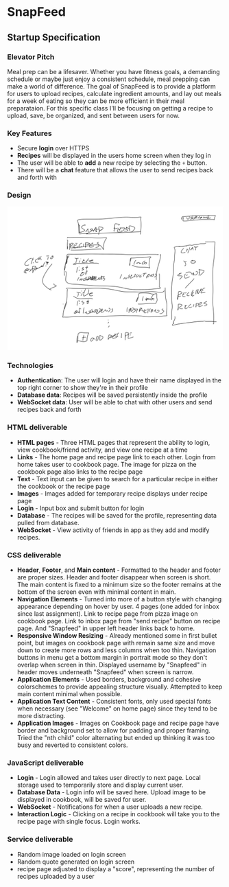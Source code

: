 # SnapFeed

## Startup Specification

### Elevator Pitch

Meal prep can be a lifesaver. Whether you have fitness goals, a demanding schedule or maybe just enjoy a consistent schedule, meal prepping can make a world of difference. The goal of SnapFeed is to provide a platform for users to upload recipes, calculate ingredient amounts, and lay out meals for a week of eating so they can be more efficient in their meal preparataion. For this specific class I'll be focusing on getting a recipe to upload, save, be organized, and sent between users for now.

### Key Features

 - Secure **login** over HTTPS
 - **Recipes** will be displayed in the users home screen when they log in
 - The user will be able to **add** a new recipe by selecting the `+` button.
 - There will be a **chat** feature that allows the user to send recipes back and forth with 

### Design

![Mock](snapfeedMockUI.png)

### Technologies

 - **Authentication**: The user will login and have their name displayed in the top right corner to show they're in their profile
 - **Database data**: Recipes will be saved persistently inside the profile
 - **WebSocket data**: User will be able to chat with other users and send recipes back and forth

### HTML deliverable

 - **HTML pages** - Three HTML pages that represent the ability to login, view cookbook/friend activity, and view one recipe at a time
 - **Links** - The home page and recipe page link to each other. Login from home takes user to cookbook page. The image for pizza on the cookbook page also links to the recipe page
 - **Text** - Text input can be given to search for a particular recipe in either the cookbook or the recipe page
 - **Images** - Images added for temporary recipe displays under recipe page
 - **Login** - Input box and submit button for login
 - **Database** - The recipes will be saved for the profile, representing data pulled from database.
 - **WebSocket** - View activity of friends in app as they add and modify recipes.

### CSS deliverable

 - **Header**, **Footer**, and **Main content** - Formatted to the header and footer are proper sizes. Header and footer disappear when screen is short. The main content is fixed to a minimum size so the footer remains at the bottom of the screen even with minimal content in main.
 - **Navigation Elements** - Turned into more of a button style with changing appearance depending on hover by user. 4 pages (one added for inbox since last assignment). Link to recipe page from pizza image on cookbook page. Link to inbox page from "send recipe" button on recipe page. And "Snapfeed" in upper left header links back to home.
 - **Responsive Window Resizing** - Already mentioned some in first bullet point, but images on cookbook page with remain same size and move down to create more rows and less columns when too thin. Navigation buttons in menu get a bottom margin in portrait mode so they don't overlap when screen in thin. Displayed username by "Snapfeed" in header moves underneath "Snapfeed" when screen is narrow.
 - **Application Elements** - Used borders, background and cohesive colorschemes to provide appealing structure visually. Attempted to keep main content minimal when possible.
 - **Application Text Content** - Consistent fonts, only used special fonts when necessary (see "Welcome" on home page) since they tend to be more distracting.
 - **Application Images** - Images on Cookbook page and recipe page have border and background set to allow for padding and proper framing. Tried the "nth child" color alternating but ended up thinking it was too busy and reverted to consistent colors.

### JavaScript deliverable

 - **Login** - Login allowed and takes user directly to next page. Local storage used to temporarily store and display current user.
 - **Database Data** - Login info will be saved here. Upload image to be displayed in cookbook, will be saved for user.
 - **WebSocket** - Notifications for when a user uploads a new recipe.
 - **Interaction Logic** - Clicking on a recipe in cookbook will take you to the recipe page with single focus. Login works.

### Service deliverable

 - Random image loaded on login screen
 - Random quote generated on login screen
 - recipe page adjusted to display a "score", representing the number of recipes uploaded by a user
